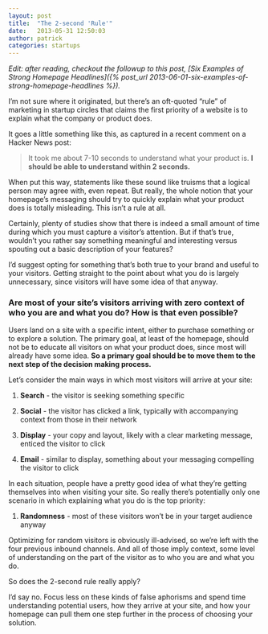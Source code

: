 ```yaml
---
layout: post
title:  "The 2-second 'Rule'"
date:   2013-05-31 12:50:03
author:	patrick
categories: startups 
---
```


*Edit: after reading, checkout the followup to this post, [Six Examples of Strong Homepage Headlines]({% post_url 2013-06-01-six-examples-of-strong-homepage-headlines %}).*

I’m not sure where it originated, but there’s an oft-quoted “rule” of marketing in startup circles that claims the first priority of a website is to explain what the company or product does. 

<!--more-->

It goes a little something like this, as captured in a recent comment on a Hacker News post: 

> It took me about 7-10 seconds to understand what your product is. **I should be able to understand within 2 seconds.**

When put this way, statements like these sound like truisms that a logical person may agree with, even repeat. But really, the whole notion that your homepage’s messaging should try to quickly explain what your product does is totally misleading. This isn’t a rule at all. 

Certainly, plenty of studies show that there is indeed a small amount of time during which you must capture a visitor’s attention. But if that’s true, wouldn’t you rather say something meaningful and interesting versus spouting out a basic description of your features?

I’d suggest opting for something that’s both true to your brand and useful to your visitors. Getting straight to the point about what you do is largely unnecessary, since visitors will have some idea of that anyway. 

### Are most of your site’s visitors arriving with zero context of who you are and what you do? How is that even possible? 

Users land on a site with a specific intent, either to purchase something or to explore a solution. The primary goal, at least of the homepage, should not be to educate all visitors on what your product does, since most will already have some idea. **So a primary goal should be to move them to the next step of the decision making process.**

Let’s consider the main ways in which most visitors will arrive at your site: 

1. **Search** - the visitor is seeking something specific

2. **Social** - the visitor has clicked a link, typically with accompanying context from those in their network

3. **Display** - your copy and layout, likely with a clear marketing message, enticed the visitor to click

4. **Email** - similar to display, something about your messaging compelling the visitor to click

In each situation, people have a pretty good idea of what they’re getting themselves into when visiting your site. So really there’s potentially only one scenario in which explaining what you do is the top priority:

1. **Randomness** - most of these visitors won’t be in your target audience anyway

Optimizing for random visitors is obviously ill-advised, so we’re left with the four previous inbound channels. And all of those imply context, some level of understanding on the part of the visitor as to who you are and what you do. 

So does the 2-second rule really apply? 

I’d say no. Focus less on these kinds of false aphorisms and spend time understanding potential users, how they arrive at your site, and how your homepage can pull them one step further in the process of choosing your solution.